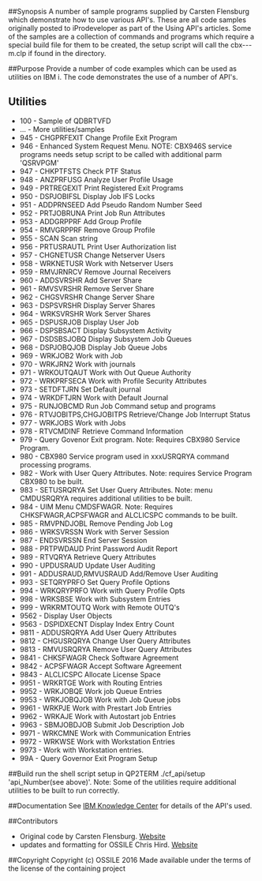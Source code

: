 ##Synopsis
A number of sample programs supplied by Carsten Flensburg which demonstrate how to use various API's. These are all code
samples originally posted to iProdeveloper as part of the Using API's articles. Some of the samples are a collection of commands
and programs which require a special build file for them to be created, the setup script will call the cbx---m.clp if found in the 
directory.

##Purpose
Provide a number of code examples which can be used as utilities on IBM i. The code demonstrates the use of a number of API's.

## Utilities
* 100 - Sample of QDBRTVFD
* ... - More utilities/samples
* 945 - CHGPRFEXIT Change Profile Exit Program
* 946 - Enhanced System Request Menu. NOTE: CBX946S service programs needs setup script to be called with additional parm 'QSRVPGM'
* 947 - CHKPTFSTS Check PTF Status
* 948 - ANZPRFUSG Analyze User Profile Usage
* 949 - PRTREGEXIT Print Registered Exit Programs
* 950 - DSPJOBIFSL Display Job IFS Locks
* 951 - ADDPRNSEED Add Pseudo Random Number Seed
* 952 - PRTJOBRUNA Print Job Run Attributes
* 953 - ADDGRPPRF Add Group Profile
* 954 - RMVGRPPRF Remove Group Profile
* 955 - SCAN Scan string
* 956 - PRTUSRAUTL Print User Authorization list
* 957 - CHGNETUSR Change Netserver Users
* 958 - WRKNETUSR Work with Netserver Users
* 959 - RMVJRNRCV Remove Journal Receivers
* 960 - ADDSVRSHR Add Server Share
* 961 - RMVSVRSHR Remove Server Share
* 962 - CHGSVRSHR Change Server Share
* 963 - DSPSVRSHR Display Server Shares
* 964 - WRKSVRSHR Work Server Shares
* 965 - DSPUSRJOB Display User Job
* 966 - DSPSBSACT Display Subsystem Activity
* 967 - DSDSBSJOBQ Display Subsystem Job Queues
* 968 - DSPJOBQJOB Display Job Queue Jobs
* 969 - WRKJOB2 Work with Job
* 970 - WRKJRN2 Work with journals
* 971 - WRKOUTQAUT Work with Out Queue Authority
* 972 - WRKPRFSECA Work with Profile Security Attributes
* 973 - SETDFTJRN Set Default journal 
* 974 - WRKDFTJRN Work with Default Journal
* 975 - RUNJOBCMD Run Job Command setup and programs
* 976 - RTVJOBITPS,CHGJOBITPS Retrieve/Change Job Interrupt Status
* 977 - WRKJOBS Work with Jobs
* 978 - RTVCMDINF Retrieve Command Information
* 979 - Query Govenor Exit program. Note: Requires CBX980 Service Program.
* 980 - CBX980 Service program used in xxxUSRQRYA command processing programs.
* 982 - Work with User Query Attributes. Note: requires Service Program CBX980 to be built.
* 983 - SETUSRQRYA Set User Query Attributes. Note: menu CMDUSRQRYA requires additional utilities to be built. 
* 984 - UIM Menu CMDSFWAGR. Note: Requires CHKSFWAGR,ACPSFWAGR and ALCLICSPC commands to be built.
* 985 - RMVPNDJOBL Remove Pending Job Log
* 986 - WRKSVRSSN Work with Server Session
* 987 - ENDSVRSSN End Server Session
* 988 - PRTPWDAUD Print Password Audit Report
* 989 - RTVQRYA Retrieve Query Attributes
* 990 - UPDUSRAUD Update User Auditing
* 991 - ADDUSRAUD,RMVUSRAUD Add/Remove User Auditing
* 993 - SETQRYPRFO Set Query Profile Options
* 994 - WRKQRYPRFO Work with Query Profile Opts
* 998 - WRKSBSE Work with Subsystem Entries
* 999 - WRKRMTOUTQ Work with Remote OUTQ's
* 9562 - Display User Objects
* 9563 - DSPIDXECNT Display Index Entry Count
* 9811 - ADDUSRQRYA Add User Query Attributes
* 9812 - CHGUSRQRYA Change User Query Attributes
* 9813 - RMVUSRQRYA Remove User Query Attributes
* 9841 - CHKSFWAGR Check Software Agreement
* 9842 - ACPSFWAGR Accept Software Agreement
* 9843 - ALCLICSPC Allocate License Space
* 9951 - WRKRTGE Work with Routing Entries
* 9952 - WRKJOBQE Work job Queue Entries
* 9953 - WRKJOBQJOB Work with Job Queue jobs
* 9961 - WRKPJE Work with Prestart Job Entries
* 9962 - WRKAJE Work with Autostart job Entries
* 9963 - SBMJOBDJOB Submit Job Description Job
* 9971 - WRKCMNE Work with Communication Entries
* 9972 - WRKWSE Work with Workstation Entries
* 9973 - Work with Workstation entries.
* 99A - Query Governor Exit Program Setup

##Build
run the shell script setup in QP2TERM ./cf_api/setup 'api_Number(see above)'. Note: Some of the utilities require additional
utilities to be built to run correctly.

##Documentation
See [IBM Knowledge Center](http://www.ibm.com/support/knowledgecenter/ssw_ibm_i) for details of the API's used.

##Contributors
* Original code by Carsten Flensburg. [Website](https://spaces.hightail.com/space/00SJA)
* updates and formatting for OSSILE Chris Hird. [Website](http://www.shieldadvanced.com)
   
##Copyright
Copyright (c) OSSILE 2016 Made available under the terms of the license of the containing project   